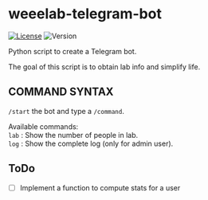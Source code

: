 # weeelab-telegram-bot
[![License](http://img.shields.io/:license-GPL3.0-blue.svg)](http://www.gnu.org/licenses/gpl-3.0.html)
![Version](https://img.shields.io/badge/version-0.1-yellow.svg)

Python script to create a Telegram bot.

The goal of this script is to obtain lab info and simplify life.

## COMMAND SYNTAX
`/start` the bot and type a `/command`.  

Available commands:  
  `lab`  : Show the number of people in lab.  
  `log` : Show the complete log (only for admin user).    
  

## ToDo
- [ ] Implement a function to compute stats for a user
